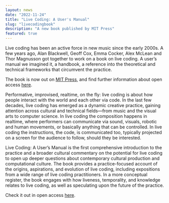 ```yaml
---
layout: news
date: "2022-11-24"
title: "Live Coding: A User's Manual"
slug: "livecodingbook"
description: "A new book published by MIT Press"
featured: true
---
```


<script>
  import CaptionedImage from "../../components/Images/CaptionedImage.svelte"
</script>

Live coding has been an active force in new music since the early 2000s. A few years ago, Alan Blackwell, Geoff Cox, Emma Cocker, Alex McLean and Thor Magnusson got together to work on a book on live coding. A user’s manual we imagined it, a handbook, a reference into the theoretical and technical frameworks that circumvent the practice.

The book is now out on <a href="https://mitpress.mit.edu/9780262544818/live-coding/">MIT Press</a>, and find further information about open access <a href="https://livecodingbook.toplap.org">here</a>.

<CaptionedImage
  src="news/livecodingbook.jpg"
  alt="The cover of the book Live Coding: A User's Manual - published by MIT Press."
  caption="Live Coding: A User's Manual - a book published by MIT Press"/>

Performative, improvised, realtime, on the fly: live coding is about how people interact with the world and each other via code. In the last few decades, live coding has emerged as a dynamic creative practice, gaining attention across cultural and technical fields—from music and the visual arts to computer science. In live coding the composition happens in realtime, where performers can communicate via sound, visuals, robotic and human movements, or basically anything that can be controlled. In live coding the instructions, the code, is communicated too, typically projected on a screen for the audience to follow, should they be interested.

Live Coding: A User’s Manual is the first comprehensive introduction to the practice and a broader cultural commentary on the potential for live coding to open up deeper questions about contemporary cultural production and computational culture. The book provides a practice-focused account of the origins, aspirations, and evolution of live coding, including expositions from a wide range of live coding practitioners. In a more conceptual register, the book engages with how liveness, temporality, and knowledge relates to live coding, as well as speculating upon the future of the practice. 

Check it out in open access <a href="https://livecodingbook.toplap.org">here</a>.

